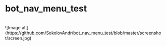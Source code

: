 # bot_nav_menu_test
<br/>
![Image alt](https://github.com/SokolovAndr/bot_nav_menu_test/blob/master/screenshot/screen.jpg)
